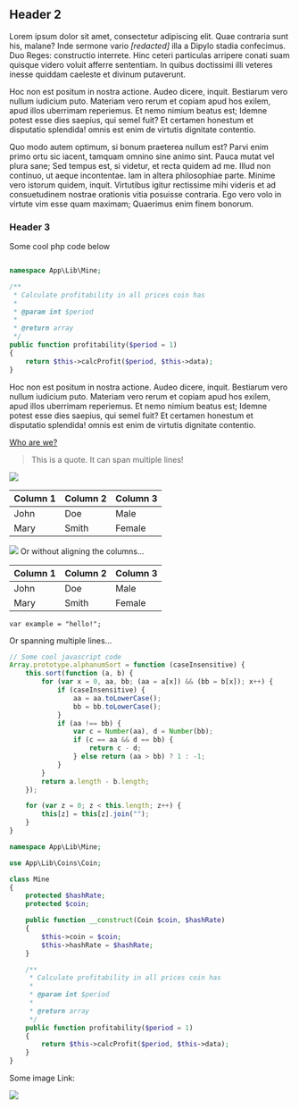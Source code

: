 ## Header 2

Lorem ipsum dolor sit amet, consectetur adipiscing elit. Quae contraria sunt his, malane? Inde sermone vario <i>[redacted]</i> illa a Dipylo stadia confecimus. Duo Reges: constructio interrete. Hinc ceteri particulas arripere conati suam quisque videro voluit afferre sententiam. In quibus doctissimi illi veteres inesse quiddam caeleste et divinum putaverunt.

Hoc non est positum in nostra actione. Audeo dicere, inquit. Bestiarum vero nullum iudicium puto. Materiam vero rerum et copiam apud hos exilem, apud illos uberrimam reperiemus. Et nemo nimium beatus est; Idemne potest esse dies saepius, qui semel fuit? Et certamen honestum et disputatio splendida! omnis est enim de virtutis dignitate contentio.

Quo modo autem optimum, si bonum praeterea nullum est? Parvi enim primo ortu sic iacent, tamquam omnino sine animo sint. Pauca mutat vel plura sane; Sed tempus est, si videtur, et recta quidem ad me. Illud non continuo, ut aeque incontentae. Iam in altera philosophiae parte. Minime vero istorum quidem, inquit. Virtutibus igitur rectissime mihi videris et ad consuetudinem nostrae orationis vitia posuisse contraria. Ego vero volo in virtute vim esse quam maximam; Quaerimus enim finem bonorum.

### Header 3

Some cool php code below

```php

namespace App\Lib\Mine;

/**
 * Calculate profitability in all prices coin has
 *
 * @param int $period
 *
 * @return array
 */
public function profitability($period = 1)
{
    return $this->calcProfit($period, $this->data);
}

```

Hoc non est positum in nostra actione. Audeo dicere, inquit. Bestiarum vero nullum iudicium puto. Materiam vero rerum et copiam apud hos exilem, apud illos uberrimam reperiemus. Et nemo nimium beatus est; Idemne potest esse dies saepius, qui semel fuit? Et certamen honestum et disputatio splendida! omnis est enim de virtutis dignitate contentio.

[Who are we?](http://movor.io/about)

>  This is a quote.
> It can span multiple lines!

![](https://www.espreso.rs/images_arhive/large/IMG_1456148194.jpg)

| Column 1 | Column 2 | Column 3 |
| -------- | -------- | -------- |
| John     | Doe      | Male     |
| Mary     | Smith    | Female   |
![](http://3.bp.blogspot.com/-jkfqjbrVXVY/VIqNrDb7bTI/AAAAAAAATJs/d0p9-4o2LXI/s1600/CASLAV%2BDJOKOVIC%2B4.jpg)
Or without aligning the columns...

| Column 1 | Column 2 | Column 3 |
| -------- | -------- | -------- |
| John | Doe | Male |
| Mary | Smith | Female |

`var example = "hello!";`

Or spanning multiple lines...

```javascript
// Some cool javascript code
Array.prototype.alphanumSort = function (caseInsensitive) {
    this.sort(function (a, b) {
        for (var x = 0, aa, bb; (aa = a[x]) && (bb = b[x]); x++) {
            if (caseInsensitive) {
                aa = aa.toLowerCase();
                bb = bb.toLowerCase();
            }
            if (aa !== bb) {
                var c = Number(aa), d = Number(bb);
                if (c == aa && d == bb) {
                    return c - d;
                } else return (aa > bb) ? 1 : -1;
            }
        }
        return a.length - b.length;
    });

    for (var z = 0; z < this.length; z++) {
        this[z] = this[z].join("");
    }
}
```

```php
namespace App\Lib\Mine;

use App\Lib\Coins\Coin;

class Mine
{
    protected $hashRate;
    protected $coin;

    public function __construct(Coin $coin, $hashRate)
    {
        $this->coin = $coin;
        $this->hashRate = $hashRate;
    }

    /**
     * Calculate profitability in all prices coin has
     *
     * @param int $period
     *
     * @return array
     */
    public function profitability($period = 1)
    {
        return $this->calcProfit($period, $this->data);
    }
}

```

Some image Link:

![](https://xdn.tf.rs/2018/02/21/pc-16-830x0.jpg)
